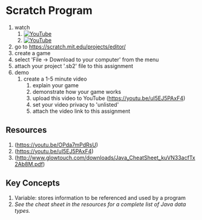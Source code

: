 # Scratch Program


1. watch 
	1. [![YouTube](https://i.ytimg.com/vi/n8luDYy75o0/default.jpg)](https://www.youtube.com/watch?v=n8luDYy75o0)
	1. [![YouTube](https://i.ytimg.com/vi/qRPLLAR6Kn0/default.jpg)](https://www.youtube.com/watch?v=qRPLLAR6Kn0)
2. go to https://scratch.mit.edu/projects/editor/
3. create a game 
4. select 'File -> Download to your computer' from the menu
5. attach your project '.sb2' file to this assignment
6. demo
	1. create a 1-5 minute video
		1. explain your game
		1. demonstrate how your game works
		1. upload this video to YouTube (https://youtu.be/uI5EJ5PAxF4)
		1. set your video privacy to 'unlisted'
		1. attach the video link to this assignment

## Resources
1. (https://youtu.be/OPda7mPdRsU)
2. (https://youtu.be/uI5EJ5PAxF4)
3. (http://www.glowtouch.com/downloads/Java_CheatSheet_kuVN33acfTx2Ab8M.pdf)

## Key Concepts
1. Variable: stores information to be referenced and used by a program
1. _See the cheat sheet in the resources for a complete list of Java data types._
